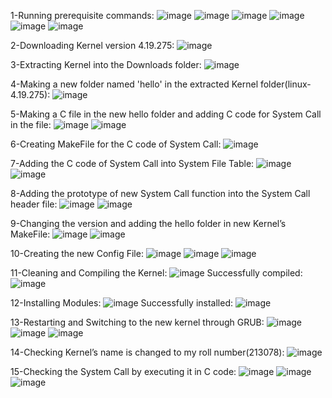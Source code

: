 1-Running prerequisite commands: 
![image](https://user-images.githubusercontent.com/108261815/222925851-8ab28c0d-b5a8-4843-a48f-40ba69599351.png)
![image](https://user-images.githubusercontent.com/108261815/222925918-fa919de9-88e2-46d0-a058-5b42cc3b4800.png)
![image](https://user-images.githubusercontent.com/108261815/222925925-2c383c71-b829-43ed-9e96-438bba4de488.png)
![image](https://user-images.githubusercontent.com/108261815/222925938-0b5aef51-4832-4e9d-8441-c635eef075b8.png)
![image](https://user-images.githubusercontent.com/108261815/222925945-c5755f0c-fc54-49ab-b1e4-6714f2dfbdcb.png)
![image](https://user-images.githubusercontent.com/108261815/222925972-84f5ff36-e095-4aae-9f3e-0c08134677ae.png)

2-Downloading Kernel version 4.19.275:
![image](https://user-images.githubusercontent.com/108261815/222926048-147cae76-0112-40c8-8ca5-72de4b500256.png)

3-Extracting Kernel into the Downloads folder: 
![image](https://user-images.githubusercontent.com/108261815/222926106-fa14b9a1-3bd8-4034-ac78-57961f435b71.png)

4-Making a new folder named 'hello' in the extracted Kernel folder(linux-4.19.275): 
![image](https://user-images.githubusercontent.com/108261815/222926162-66eb357f-0d9d-43fa-b46b-6193b23d0fe5.png)

5-Making a C file in the new hello folder and adding C code for System Call in the file:
![image](https://user-images.githubusercontent.com/108261815/222926221-28cc89d9-c280-4587-9b2c-1863bf569bc7.png)
![image](https://user-images.githubusercontent.com/108261815/222926226-07ace421-99a7-497e-a81f-d66e29ff0ad9.png)

6-Creating MakeFile for the C code of System Call: 
![image](https://user-images.githubusercontent.com/108261815/222926275-021ae81c-2407-4db9-ae7a-b40d263f38ba.png)

7-Adding the C code of System Call into System File Table: 
![image](https://user-images.githubusercontent.com/108261815/222926319-7f3db88c-ed03-4eab-8915-eae68c6a3930.png)
![image](https://user-images.githubusercontent.com/108261815/222926324-a203975a-aaf0-48da-8a44-ba6735627bcf.png)

8-Adding the prototype of new System Call function into the System Call header file: 
![image](https://user-images.githubusercontent.com/108261815/222926354-05b693a1-1f53-4b74-bb81-fd9db8ba9e24.png)
![image](https://user-images.githubusercontent.com/108261815/222926361-acef2a1e-efa8-4ca4-9355-bf18158a24ac.png)

9-Changing the version and adding the hello folder in new Kernel’s MakeFile: 
![image](https://user-images.githubusercontent.com/108261815/222926397-e6dca8df-c0a4-49a5-9441-9ee7a9c6458a.png)
![image](https://user-images.githubusercontent.com/108261815/222926403-d5200057-75b6-4aeb-b0de-4cdf91dd34d4.png)

10-Creating the new Config File: 
![image](https://user-images.githubusercontent.com/108261815/222926424-5ecb9735-01ab-4738-b564-e052d870f37c.png)
![image](https://user-images.githubusercontent.com/108261815/222926437-8ffb69ff-a256-42ec-a072-be03b25f4064.png)
![image](https://user-images.githubusercontent.com/108261815/222926441-8f4b9a3e-9295-4fa1-89ea-8d60bf407416.png)

11-Cleaning and Compiling the Kernel: 
![image](https://user-images.githubusercontent.com/108261815/222926471-4603b2e4-4c5a-4cd6-8fe6-bb1f69753589.png)
Successfully compiled: 
![image](https://user-images.githubusercontent.com/108261815/222926488-6f43fc9a-d720-47dd-bf59-8f3e0b3f3d59.png)

12-Installing Modules: 
![image](https://user-images.githubusercontent.com/108261815/222926525-c3bb5a0a-2dcb-46ef-89f7-6389246f0e83.png)
Successfully installed: 
![image](https://user-images.githubusercontent.com/108261815/222926533-109bbd27-5795-4276-a6fd-45035556d348.png)

13-Restarting and Switching to the new kernel through GRUB: 
![image](https://user-images.githubusercontent.com/108261815/222926565-56e20472-04d1-47ba-b44e-da7187430827.png)
![image](https://user-images.githubusercontent.com/108261815/222926575-beff1481-90b9-4664-a3f1-6c0253ef69ff.png)
![image](https://user-images.githubusercontent.com/108261815/222926581-a647f423-998e-4bc5-9bce-d32402a0401c.png)

14-Checking Kernel’s name is changed to my roll number(213078): 
![image](https://user-images.githubusercontent.com/108261815/222926603-d392623f-4f9f-4190-8573-ef6e4c66cbca.png)

15-Checking the System Call by executing it in C code: 
![image](https://user-images.githubusercontent.com/108261815/222926617-aa387c97-45cb-4a74-96a0-7b3af87d6dcd.png)
![image](https://user-images.githubusercontent.com/108261815/222926622-6715d550-12a8-4ff7-944d-72b73bb48b87.png)
![image](https://user-images.githubusercontent.com/108261815/222926639-a07d0464-4efb-4e6b-b6f8-cee54be6b8b6.png)
